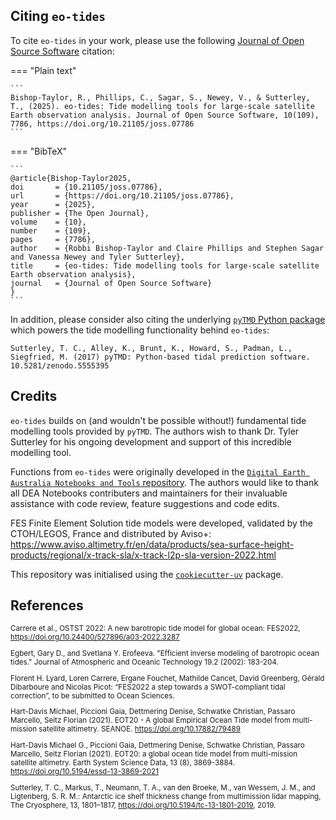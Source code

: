 ## Citing `eo-tides`

To cite `eo-tides` in your work, please use the following [Journal of Open Source Software](https://doi.org/10.21105/joss.07786) citation:

=== "Plain text"

    ```
    Bishop-Taylor, R., Phillips, C., Sagar, S., Newey, V., & Sutterley, T., (2025). eo-tides: Tide modelling tools for large-scale satellite Earth observation analysis. Journal of Open Source Software, 10(109), 7786, https://doi.org/10.21105/joss.07786
    ```

=== "BibTeX"

    ```
    @article{Bishop-Taylor2025,
    doi       = {10.21105/joss.07786},
    url       = {https://doi.org/10.21105/joss.07786},
    year      = {2025},
    publisher = {The Open Journal},
    volume    = {10},
    number    = {109},
    pages     = {7786},
    author    = {Robbi Bishop-Taylor and Claire Phillips and Stephen Sagar and Vanessa Newey and Tyler Sutterley},
    title     = {eo-tides: Tide modelling tools for large-scale satellite Earth observation analysis},
    journal   = {Journal of Open Source Software}
    }
    ```

In addition, please consider also citing the underlying [`pyTMD` Python package](https://pytmd.readthedocs.io/en/latest/) which powers the tide modelling functionality behind `eo-tides`:

```
Sutterley, T. C., Alley, K., Brunt, K., Howard, S., Padman, L., Siegfried, M. (2017) pyTMD: Python-based tidal prediction software. 10.5281/zenodo.5555395
```

## Credits

`eo-tides` builds on (and wouldn't be possible without!) fundamental tide modelling tools provided by `pyTMD`. The authors wish to thank Dr. Tyler Sutterley for his ongoing development and support of this incredible modelling tool.

Functions from `eo-tides` were originally developed in the [`Digital Earth Australia Notebooks and Tools` repository](https://github.com/GeoscienceAustralia/dea-notebooks/). The authors would like to thank all DEA Notebooks contributers and maintainers for their invaluable assistance with code review, feature suggestions and code edits.

FES Finite Element Solution tide models were developed, validated by the CTOH/LEGOS, France and distributed by Aviso+: <https://www.aviso.altimetry.fr/en/data/products/sea-surface-height-products/regional/x-track-sla/x-track-l2p-sla-version-2022.html>

This repository was initialised using the [`cookiecutter-uv`](https://github.com/fpgmaas/cookiecutter-uv) package.

## References

<small>

Carrere et al., OSTST 2022: A new barotropic tide model for global ocean: FES2022,
<https://doi.org/10.24400/527896/a03-2022.3287>

Egbert, Gary D., and Svetlana Y. Erofeeva. "Efficient inverse modeling of barotropic ocean tides." Journal of Atmospheric and Oceanic Technology 19.2 (2002): 183-204.

Florent H. Lyard, Loren Carrere, Ergane Fouchet, Mathilde Cancet, David Greenberg, Gérald Dibarboure and Nicolas Picot: “FES2022 a step towards a SWOT-compliant tidal correction”, to be submitted to Ocean Sciences.

Hart-Davis Michael, Piccioni Gaia, Dettmering Denise, Schwatke Christian, Passaro Marcello, Seitz Florian (2021). EOT20 - A global Empirical Ocean Tide model from multi-mission satellite altimetry. SEANOE. <https://doi.org/10.17882/79489>

Hart-Davis Michael G., Piccioni Gaia, Dettmering Denise, Schwatke Christian, Passaro Marcello, Seitz Florian (2021). EOT20: a global ocean tide model from multi-mission satellite altimetry. Earth System Science Data, 13 (8), 3869-3884. <https://doi.org/10.5194/essd-13-3869-2021>

Sutterley, T. C., Markus, T., Neumann, T. A., van den Broeke, M., van Wessem, J. M., and Ligtenberg, S. R. M.: Antarctic ice shelf thickness change from multimission lidar mapping, The Cryosphere, 13, 1801–1817, https://doi.org/10.5194/tc-13-1801-2019, 2019.

</small>
